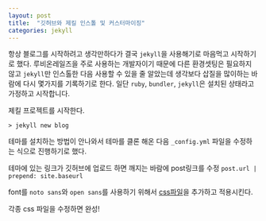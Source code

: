 ```yaml
---
layout: post
title:  "깃허브와 제킬 인스톨 및 커스터마이징"
categories: jekyll
---
```


항상 블로그를 시작하려고 생각만하다가 결국 `jekyll`을 사용해기로 마음먹고 시작하기로 했다. 루비온레일즈을 주로 사용하는 개발자이기 때문에 다른 환경셋팅은 필요하지 않고 `jekyll`만 인스톨한 다음 사용할 수 있을 줄 알았는데 생각보다 삽질을 많이하는 바람에 다시 몇가지를 기록하기로 한다. 일단 `ruby`, `bundler`, `jekyll`은 설치된 상태라고 가정하고 시작합니다.

제킬 프로젝트를 시작한다.

```
> jekyll new blog
```

테마를 설치하는 방법이 안나와서 테마를 클론 해온 다음 `_config.yml` 파일을 수정하는 식으로 진행하기로 했다.

테마에 있는 링크가 깃허브에 업로드 하면 깨지는 바람에 post링크를 수정 `post.url | prepend: site.baseurl`

font를 `noto sans`와 `open sans`를 사용하기 위해서 [css파일](https://gist.github.com/cannalee90/97f0d30643f570c1c637b2c639d99b54)을 추가하고 적용시킨다.

각종 css 파일을 수정하면 완성!
